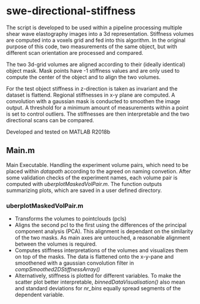 # swe-directional-stiffness
The script is developed to be used within a pipeline processing multiple shear wave elastography images into a 3d representation. Stiffness volumes are computed into a voxels grid and fed into this algorithm. In the original purpose of this code, two measurements of the same object, but with different scan orientation are processed and compared.

The two 3d-grid volumes are aligned according to their (ideally identical) object mask. Mask points have -1 stiffness values and are only used to compute the center of the object and to align the two volumes.

For the test object stiffness in z-direction is taken as invariant and the dataset is flattend.
Regional stiffnesses in x-y plane are computed. A convolution with a gaussian mask is conducted to smoothen the image output. A threshold for a minimum amount of measurements within a point is set to control outliers.
The stiffnesses are then interpretable and the two directional scans can be compared.

Developed and tested on MATLAB R2018b

## Main.m
Main Executable. Handling the experiment volume pairs, which need to be placed within _datapath_ according to the agreed on naming convetion. After some validation checks of the experiment names, each volume pair is computed with _uberplotMaskedVolPair.m_. The function outputs summarizing plots, which are saved in a user defined directory.

### uberplotMaskedVolPair.m
* Transforms the volumes to pointclouds (pcls)
* Aligns the second pcl to the first using the differences of the principal component analysis (PCA). This alignment is dependant on the similarity of the two masks. As main axes are untouched, a reasonable alignment between the volumes is required. 
* Computes stiffness interpretations of the volumes and visualizes them on top of the masks. The data is flattened onto the x-y-pane and smoothened with a gaussian convolution filter in _compSmoothed2DStiffnessArray()_
* Alternatively, stiffness is plotted for different variables. To make the scatter plot better interpretable, _binnedDataVisualisation()_ also mean and standard deviations for _nr_bins_ equally spread segments of the dependent variable. 
